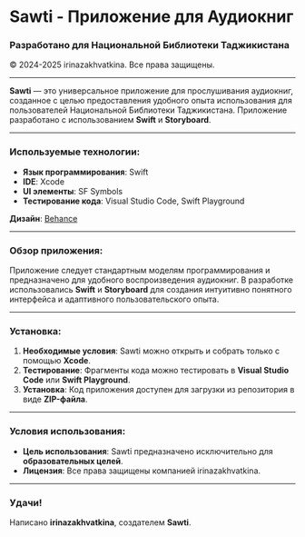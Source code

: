 # Sawti - Приложение для Аудиокниг  
### Разработано для Национальной Библиотеки Таджикистана  
© 2024-2025 irinazakhvatkina. Все права защищены.

---

**Sawti** — это универсальное приложение для прослушивания аудиокниг, созданное с целью предоставления удобного опыта использования для пользователей Национальной Библиотеки Таджикистана. Приложение разработано с использованием **Swift** и **Storyboard**.

---

### Используемые технологии:
- **Язык программирования**: Swift
- **IDE**: Xcode
- **UI элементы**: SF Symbols
- **Тестирование кода**: Visual Studio Code, Swift Playground

**Дизайн**: [Behance](https://www.behance.net)

---

### Обзор приложения:
Приложение следует стандартным моделям программирования и предназначено для удобного воспроизведения аудиокниг. В разработке использовались **Swift** и **Storyboard** для создания интуитивно понятного интерфейса и адаптивного пользовательского опыта.

---

### Установка:

1. **Необходимые условия**: Sawti можно открыть и собрать только с помощью **Xcode**.
2. **Тестирование**: Фрагменты кода можно тестировать в **Visual Studio Code** или **Swift Playground**.
3. **Установка**: Код приложения доступен для загрузки из репозитория в виде **ZIP-файла**.

---

### Условия использования:

- **Цель использования**: Sawti предназначено исключительно для **образовательных целей**.  
- **Лицензия**: Все права защищены компанией irinazakhvatkina.

---

### Удачи!  
Написано **irinazakhvatkina**, создателем **Sawti**.
